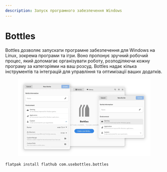 ```yaml
---
description: Запуск програмного забезпечення Windows
---
```


# Bottles

Bottles дозволяє запускати програмне забезпечення для Windows на Linux, зокрема програми та ігри. Воно пропонує зручний робочий процес, який допомагає організувати роботу, розподіляючи кожну програму за категоріями на ваш розсуд. Bottles надає кілька інструментів та інтеграцій для управління та оптимізації ваших додатків.

<figure><img src="../../.gitbook/assets/image (42).png" alt=""><figcaption></figcaption></figure>

```bash
flatpak install flathub com.usebottles.bottles
```
